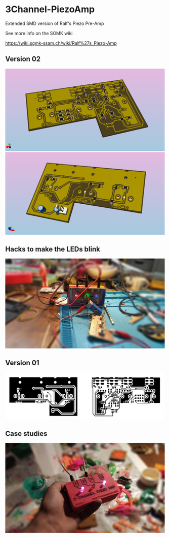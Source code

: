 # 3Channel-PiezoAmp
Extended SMD version of Ralf's Piezo Pre-Amp

See more info on the SGMK wiki

https://wiki.sgmk-ssam.ch/wiki/Ralf%27s_Piezo-Amp

## Version 02

![](https://github.com/sgmk/3Channel-PiezoAmp/raw/main/PCB_3d_preview_back.jpg)
![](https://github.com/sgmk/3Channel-PiezoAmp/raw/main/PCB_3d_preview_front.jpg)

## Hacks to make the LEDs blink

![](https://github.com/sgmk/3Channel-PiezoAmp/raw/main/photos/3channel_exploringHacks.jpg)

## Version 01

![](https://github.com/sgmk/3Channel-PiezoAmp/raw/main/Kicad/3Channel-PiezoAmp-MASK_01.jpg)

## Case studies

![](https://github.com/sgmk/3Channel-PiezoAmp/raw/main/photos/3channel_silicone_cover.jpg)
